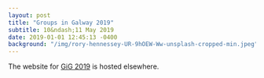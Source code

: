 ```yaml
---
layout: post
title: "Groups in Galway 2019"
subtitle: 10&ndash;11 May 2019
date: 2019-01-01 12:45:13 -0400
background: "/img/rory-hennessey-UR-9hOEW-Ww-unsplash-cropped-min.jpeg"
---
```


The website for [GiG 2019](https://maths.nuigalway.ie/conferences/gig19/) is hosted elsewhere.